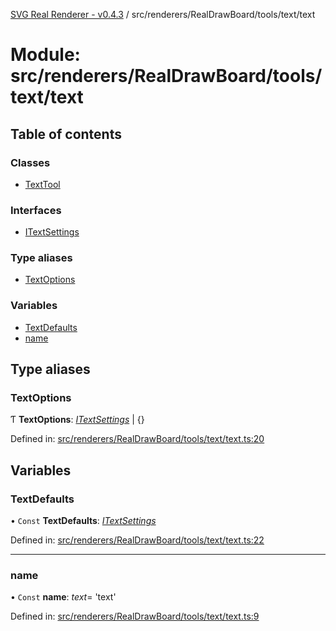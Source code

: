 [SVG Real Renderer - v0.4.3](../docs.md) / src/renderers/RealDrawBoard/tools/text/text

# Module: src/renderers/RealDrawBoard/tools/text/text

## Table of contents

### Classes

- [TextTool](../classes/src_renderers_realdrawboard_tools_text_text.texttool.md)

### Interfaces

- [ITextSettings](../interfaces/src_renderers_realdrawboard_tools_text_text.itextsettings.md)

### Type aliases

- [TextOptions](src_renderers_realdrawboard_tools_text_text.md#textoptions)

### Variables

- [TextDefaults](src_renderers_realdrawboard_tools_text_text.md#textdefaults)
- [name](src_renderers_realdrawboard_tools_text_text.md#name)

## Type aliases

### TextOptions

Ƭ **TextOptions**: [*ITextSettings*](../interfaces/src_renderers_realdrawboard_tools_text_text.itextsettings.md) \| {}

Defined in: [src/renderers/RealDrawBoard/tools/text/text.ts:20](https://github.com/HarshKhandeparkar/svg-real-renderer/blob/606fa79/src/renderers/RealDrawBoard/tools/text/text.ts#L20)

## Variables

### TextDefaults

• `Const` **TextDefaults**: [*ITextSettings*](../interfaces/src_renderers_realdrawboard_tools_text_text.itextsettings.md)

Defined in: [src/renderers/RealDrawBoard/tools/text/text.ts:22](https://github.com/HarshKhandeparkar/svg-real-renderer/blob/606fa79/src/renderers/RealDrawBoard/tools/text/text.ts#L22)

___

### name

• `Const` **name**: *text*= 'text'

Defined in: [src/renderers/RealDrawBoard/tools/text/text.ts:9](https://github.com/HarshKhandeparkar/svg-real-renderer/blob/606fa79/src/renderers/RealDrawBoard/tools/text/text.ts#L9)
